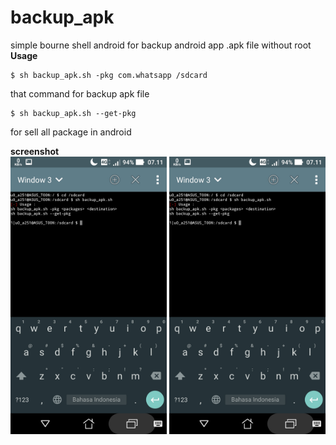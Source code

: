 # backup_apk
simple bourne shell android for backup android app  .apk file without root
<b>Usage</b><br>
```
$ sh backup_apk.sh -pkg com.whatsapp /sdcard
```
that command for backup apk file

```
$ sh backup_apk.sh --get-pkg
```
for sell all package in android


<b>screenshot</b><br>
<img src="https://raw.githubusercontent.com/Hendriyawan/backup_apk/master/Screenshot_20180403-071101.jpg" width="250" > <img src="https://raw.githubusercontent.com/Hendriyawan/backup_apk/master/Screenshot_20180403-071101.jpg" width="250" >
